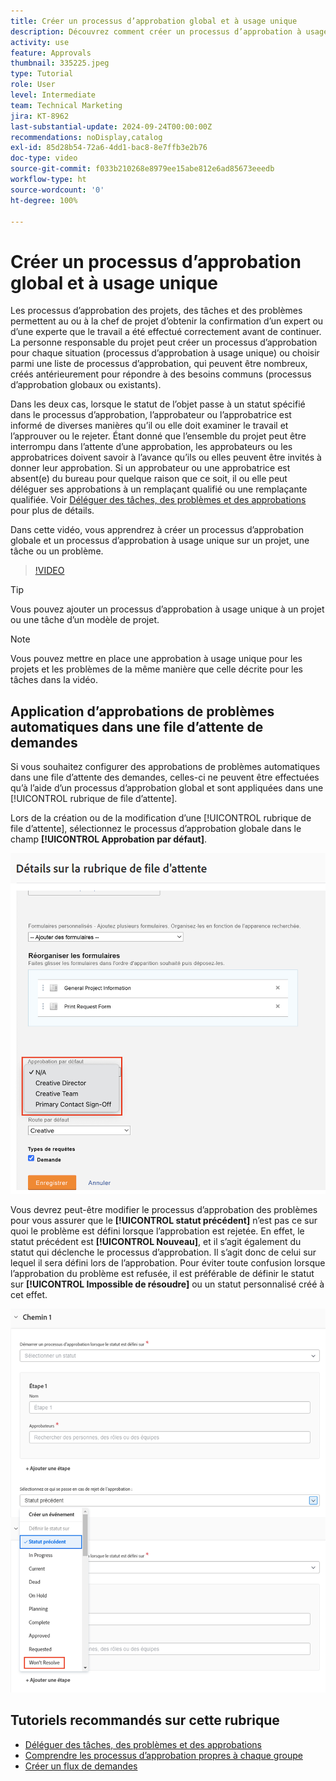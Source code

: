 ```yaml
---
title: Créer un processus d’approbation global et à usage unique
description: Découvrez comment créer un processus d’approbation à usage unique pour un projet, une tâche ou un problème dans Workfront.
activity: use
feature: Approvals
thumbnail: 335225.jpeg
type: Tutorial
role: User
level: Intermediate
team: Technical Marketing
jira: KT-8962
last-substantial-update: 2024-09-24T00:00:00Z
recommendations: noDisplay,catalog
exl-id: 85d28b54-72a6-4dd1-bac8-8e7ffb3e2b76
doc-type: video
source-git-commit: f033b210268e8979ee15abe812e6ad85673eeedb
workflow-type: ht
source-wordcount: '0'
ht-degree: 100%

---
```


# Créer un processus d’approbation global et à usage unique

Les processus d’approbation des projets, des tâches et des problèmes permettent au ou à la chef de projet d’obtenir la confirmation d’un expert ou d’une experte que le travail a été effectué correctement avant de continuer. La personne responsable du projet peut créer un processus d’approbation pour chaque situation (processus d’approbation à usage unique) ou choisir parmi une liste de processus d’approbation, qui peuvent être nombreux, créés antérieurement pour répondre à des besoins communs (processus d’approbation globaux ou existants).

Dans les deux cas, lorsque le statut de l’objet passe à un statut spécifié dans le processus d’approbation, l’approbateur ou l’approbatrice est informé de diverses manières qu’il ou elle doit examiner le travail et l’approuver ou le rejeter. Étant donné que l’ensemble du projet peut être interrompu dans l’attente d’une approbation, les approbateurs ou les approbatrices doivent savoir à l’avance qu’ils ou elles peuvent être invités à donner leur approbation. Si un approbateur ou une approbatrice est absent(e) du bureau pour quelque raison que ce soit, il ou elle peut déléguer ses approbations à un remplaçant qualifié ou une remplaçante qualifiée. Voir [Déléguer des tâches, des problèmes et des approbations](/help/manage-work/approval-processes-and-milestone-paths/delegate-approvals.md) pour plus de détails.

Dans cette vidéo, vous apprendrez à créer un processus d’approbation globale et un processus d’approbation à usage unique sur un projet, une tâche ou un problème.

>[!VIDEO](https://video.tv.adobe.com/v/335225/?quality=12&learn=on)

>[!TIP]
>
>Vous pouvez ajouter un processus d’approbation à usage unique à un projet ou une tâche d’un modèle de projet.

>[!NOTE]
>
>Vous pouvez mettre en place une approbation à usage unique pour les projets et les problèmes de la même manière que celle décrite pour les tâches dans la vidéo.

## Application d’approbations de problèmes automatiques dans une file d’attente de demandes

Si vous souhaitez configurer des approbations de problèmes automatiques dans une file d’attente des demandes, celles-ci ne peuvent être effectuées qu’à l’aide d’un processus d’approbation global et sont appliquées dans une [!UICONTROL rubrique de file d’attente].

Lors de la création ou de la modification d’une [!UICONTROL rubrique de file d’attente], sélectionnez le processus d’approbation globale dans le champ **[!UICONTROL Approbation par défaut]**.

![Image montrant comment sélectionner un processus d’approbation par défaut dans une rubrique de file d’attente](assets/automatic-issue-approval-1.png)

Vous devrez peut-être modifier le processus d’approbation des problèmes pour vous assurer que le **[!UICONTROL statut précédent]** n’est pas ce sur quoi le problème est défini lorsque l’approbation est rejetée. En effet, le statut précédent est **[!UICONTROL Nouveau]**, et il s’agit également du statut qui déclenche le processus d’approbation. Il s’agit donc de celui sur lequel il sera défini lors de l’approbation. Pour éviter toute confusion lorsque l’approbation du problème est refusée, il est préférable de définir le statut sur **[!UICONTROL Impossible de résoudre]** ou un statut personnalisé créé à cet effet.

![Image montrant la modification du statut à utiliser lorsque le problème est rejeté](assets/automatic-issue-approval-2.png)


## Tutoriels recommandés sur cette rubrique

* [Déléguer des tâches, des problèmes et des approbations](/help/manage-work/approval-processes-and-milestone-paths/delegate-approvals.md)
* [Comprendre les processus d’approbation propres à chaque groupe](/help/administration-and-setup/approval-processes-and-milestone-paths/group-specific-approval-processes.md)
* [Créer un flux de demandes](/help/manage-work/request-queues/create-a-request-flow.md)

